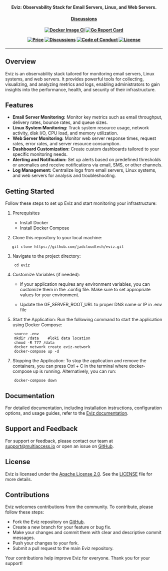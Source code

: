 <p align="center"><b>Eviz:  Observability Stack for Email Servers, Linux, and Web Servers.</b></p>

<h4 align="center">
    <a href="https://github.com/multiaccess/eviz/discussions">Discussions</a> 
</h4>

<h4 align="center">

[![Docker Image CI](https://github.com/multiaccess/eviz/actions/workflows/container-release.yaml/badge.svg)](https://github.com/multiaccess/eviz/actions/workflows/container-release.yaml)
[![Go Report Card](https://goreportcard.com/badge/github.com/multiaccess/eviz)](https://goreportcard.com/report/github.com/multiaccess/eviz)


[![Price](https://img.shields.io/badge/price-FREE-0098f7.svg)](https://github.com/multiaccess/eviz/blob/main/LICENSE)
[![Discussions](https://badgen.net/badge/icon/discussions?label=open)](https://github.com/multiaccess/eviz/discussions)
[![Code of Conduct](https://badgen.net/badge/icon/code-of-conduct?label=open)](./code-of-conduct.md)
[![License](https://img.shields.io/badge/License-Apache%202.0-blue.svg)](https://opensource.org/licenses/Apache-2.0)

</h4>

<hr>


## Overview
Eviz is an observability stack tailored for monitoring email servers, Linux systems, and web servers. It provides powerful tools for collecting, visualizing, and analyzing metrics and logs, enabling administrators to gain insights into the performance, health, and security of their infrastructure.

## Features
- **Email Server Monitoring:** Monitor key metrics such as email throughput, delivery rates, bounce rates, and queue sizes.
- **Linux System Monitoring:** Track system resource usage, network activity, disk I/O, CPU load, and memory utilization.
- **Web Server Monitoring:** Monitor web server response times, request rates, error rates, and server resource consumption.
- **Dashboard Customization:** Create custom dashboards tailored to your specific monitoring needs.
- **Alerting and Notification:** Set up alerts based on predefined thresholds or anomalies and receive notifications via email, SMS, or other channels.
- **Log Management:** Centralize logs from email servers, Linux systems, and web servers for analysis and troubleshooting.

## Getting Started
Follow these steps to set up Eviz and start monitoring your infrastructure:


1. Prerequisites
    - Install Docker
    - Install Docker Compose

2. Clone this repository to your local machine:
```
   git clone https://github.com/jadcloudtech/eviz.git
```

3. Navigate to the project directory:
```
    cd eviz
```

4. Customize Variables (if needed):
      
      - If your application requires any environment variables, you can customize them in the .config file. Make sure to set appropriate values for your environment.

      - Update the GF_SERVER_ROOT_URL to proper DNS name or IP in .env file

5. Start the Application:
     Run the following command to start the application using Docker Compose:
```
    source .env
    mkdir /data    #loki data location
    chmod -R 777 /data
    docker network create eviz-network
    docker-compose up -d
```
7. Stopping the Application:
      To stop the application and remove the containers, you can press Ctrl + C in the terminal where docker-compose up is running. Alternatively, you can run:
```
    docker-compose down
```
## Documentation
For detailed documentation, including installation instructions, configuration options, and usage guides, refer to the [Eviz documentation](https://docs.multiaccess.io/eviz).

## Support and Feedback
For support or feedback, please contact our team at support@multiaccess.io or open an issue on [GitHub](https://github.com/eviz/eviz/issues).

## License
Eviz is licensed under the [Apache License 2.0](https://www.apache.org/licenses/LICENSE-2.0). See the [LICENSE](LICENSE) file for more details.

## Contributions
Eviz welcomes contributions from the community. To contribute, please follow these steps:
- Fork the Eviz repository on [GitHub](https://github.com/multiaccess/eviz).
- Create a new branch for your feature or bug fix.
- Make your changes and commit them with clear and descriptive commit messages.
- Push your changes to your fork.
- Submit a pull request to the main Eviz repository.

Your contributions help improve Eviz for everyone. Thank you for your support!
